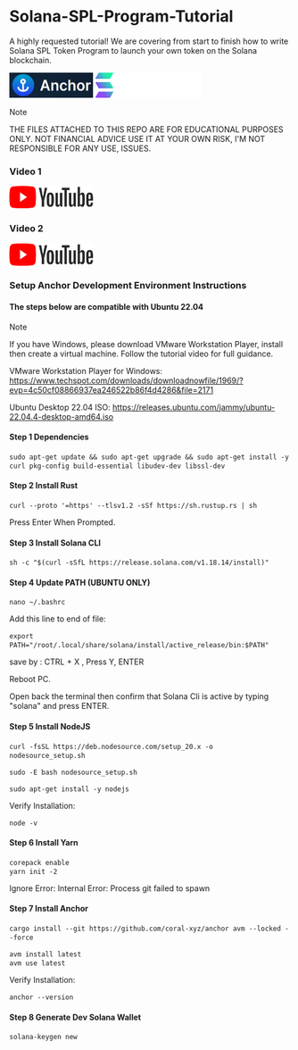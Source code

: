 # Solana-SPL-Program-Tutorial

A highly requested tutorial! We are covering from start to finish how to write Solana SPL Token Program to launch your own token on the Solana blockchain. 


<img src="https://raw.githubusercontent.com/net2devcrypto/misc/main/anchorlogo.png" width="150" height="45"> <img src="https://raw.githubusercontent.com/net2devcrypto/misc/main/sol-logo.png" width="190" height="45">

> [!NOTE]  
> THE FILES ATTACHED TO THIS REPO ARE FOR EDUCATIONAL PURPOSES ONLY.
> NOT FINANCIAL ADVICE
> USE IT AT YOUR OWN RISK, I'M NOT RESPONSIBLE FOR ANY USE, ISSUES.

<h3>Video 1</h3>

<a href="https://youtu.be/g2YK_YBWA9A" target="_blank"><img src="https://github.com/net2devcrypto/misc/blob/main/ytlogo2.png" width="150" height="40"></a>

<h3>Video 2</h3>

<a href="https://youtu.be/tzaZJXS7AWM" target="_blank"><img src="https://github.com/net2devcrypto/misc/blob/main/ytlogo2.png" width="150" height="40"></a>

<h3>Setup Anchor Development Environment Instructions</h3>

<h4>The steps below are compatible with Ubuntu 22.04</h4>

> [!NOTE]  
> If you have Windows, please download VMware Workstation Player, install then create a virtual machine. Follow the tutorial video for full guidance.
> 
> VMware Workstation Player for Windows: https://www.techspot.com/downloads/downloadnowfile/1969/?evp=4c50cf08866937ea246522b86f4d4286&file=2171
>
> Ubuntu Desktop 22.04 ISO: https://releases.ubuntu.com/jammy/ubuntu-22.04.4-desktop-amd64.iso
> 

<h4>Step 1 Dependencies</h4>

```shell
sudo apt-get update && sudo apt-get upgrade && sudo apt-get install -y curl pkg-config build-essential libudev-dev libssl-dev
```

<h4>Step 2 Install Rust</h4>

```shell
curl --proto '=https' --tlsv1.2 -sSf https://sh.rustup.rs | sh
```
Press Enter When Prompted.

<h4>Step 3 Install Solana CLI</h4>

```shell
sh -c "$(curl -sSfL https://release.solana.com/v1.18.14/install)"
```

<h4>Step 4 Update PATH (UBUNTU ONLY)</h4>

```shell
nano ~/.bashrc
```

Add this line to end of file:

```shell
export PATH="/root/.local/share/solana/install/active_release/bin:$PATH"
```

save by :  CTRL + X , Press Y, ENTER

Reboot PC.

Open back the terminal then confirm that Solana Cli is active by typing "solana" and press ENTER.

<h4>Step 5 Install NodeJS</h4>

```shell
curl -fsSL https://deb.nodesource.com/setup_20.x -o nodesource_setup.sh
```

```shell
sudo -E bash nodesource_setup.sh
```

```shell
sudo apt-get install -y nodejs
```

Verify Installation:

```shell
node -v
```

<h4>Step 6 Install Yarn</h4>

```shell
corepack enable
yarn init -2
```

Ignore Error: Internal Error: Process git failed to spawn

<h4>Step 7 Install Anchor</h4>

```shell
cargo install --git https://github.com/coral-xyz/anchor avm --locked --force
```

```shell
avm install latest
avm use latest
```

Verify Installation:

```shell
anchor --version
```

<h4>Step 8 Generate Dev Solana Wallet </h4>

```shell
solana-keygen new
```
